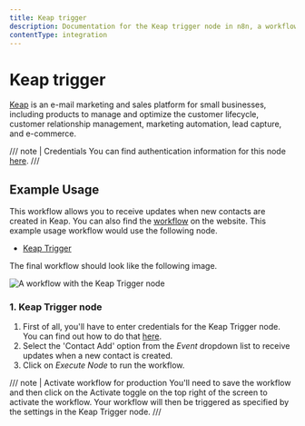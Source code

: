 ```yaml
---
title: Keap trigger
description: Documentation for the Keap trigger node in n8n, a workflow automation platform. Includes details of operations and configuration, and links to examples and credentials information.
contentType: integration
---
```


# Keap trigger

[Keap](https://keap.com/) is an e-mail marketing and sales platform for small businesses, including products to manage and optimize the customer lifecycle, customer relationship management, marketing automation, lead capture, and e-commerce.

/// note | Credentials
You can find authentication information for this node [here](/integrations/builtin/credentials/keap/).
///


## Example Usage

This workflow allows you to receive updates when new contacts are created in Keap. You can also find the [workflow](https://n8n.io/workflows/554) on the website. This example usage workflow would use the following node.

- [Keap Trigger]()

The final workflow should look like the following image.

![A workflow with the Keap Trigger node](/_images/integrations/builtin/trigger-nodes/keaptrigger/workflow.png)


### 1. Keap Trigger node

1. First of all, you'll have to enter credentials for the Keap Trigger node. You can find out how to do that [here](/integrations/builtin/credentials/keap/).
2. Select the 'Contact Add' option from the *Event* dropdown list to receive updates when a new contact is created.
3. Click on *Execute Node* to run the workflow.

/// note | Activate workflow for production
You'll need to save the workflow and then click on the Activate toggle on the top right of the screen to activate the workflow. Your workflow will then be triggered as specified by the settings in the Keap Trigger node.
///

